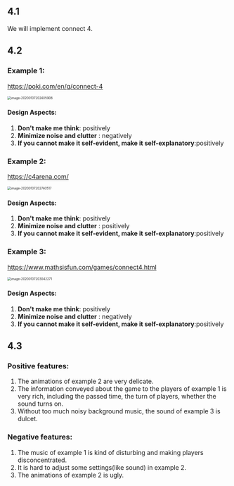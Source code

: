 ## 4.1

We will implement connect 4.



## 4.2



### Example 1:

https://poki.com/en/g/connect-4

<img src="/Users/reyscrooge/Library/Application Support/typora-user-images/image-20200107202405906.png" alt="image-20200107202405906" style="zoom:50%;" />

#### Design Aspects:

1. **Don't make me think**: positively
2. **Minimize noise and clutter** : negatively 
3. **If you cannot make it self-evident, make it self-explanatory**:positively 





### Example 2:

https://c4arena.com/

<img src="/Users/reyscrooge/Library/Application Support/typora-user-images/image-20200107202740517.png" alt="image-20200107202740517" style="zoom:50%;" />



#### Design Aspects:

1. **Don't make me think**: positively
2. **Minimize noise and clutter** : positively 
3. **If you cannot make it self-evident, make it self-explanatory**:positively 



### Example 3:

https://www.mathsisfun.com/games/connect4.html

<img src="/Users/reyscrooge/Library/Application Support/typora-user-images/image-20200107203042271.png" alt="image-20200107203042271" style="zoom:50%;" />

#### Design Aspects:

1. **Don't make me think**: positively
2. **Minimize noise and clutter** : negatively
3. **If you cannot make it self-evident, make it self-explanatory**:positively 



## 4.3

### Positive features:

1. The animations of example 2 are very delicate.
2. The information conveyed about the game to the players of example 1 is very rich, including the passed time, the turn of players, whether the sound turns on.
3. Without too much noisy background music, the sound of example 3 is dulcet.



### Negative features:

1. The music of example 1 is kind of disturbing and making players disconcentrated.
2. It is hard to adjust some settings(like sound) in example 2.
3. The animations of example 2 is ugly.